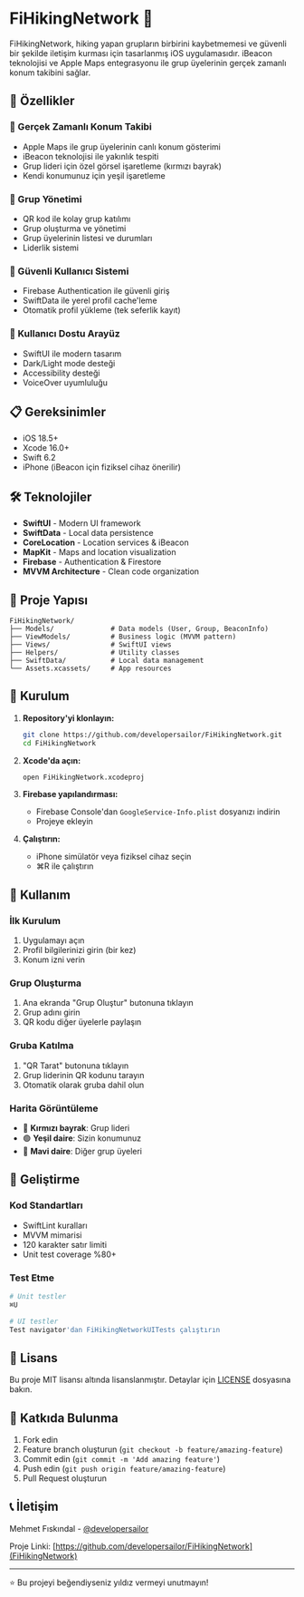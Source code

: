 # FiHikingNetwork 🥾

FiHikingNetwork, hiking yapan grupların birbirini kaybetmemesi ve güvenli bir şekilde iletişim kurması için tasarlanmış iOS uygulamasıdır. iBeacon teknolojisi ve Apple Maps entegrasyonu ile grup üyelerinin gerçek zamanlı konum takibini sağlar.

## 🌟 Özellikler

### 📍 Gerçek Zamanlı Konum Takibi
- Apple Maps ile grup üyelerinin canlı konum gösterimi
- iBeacon teknolojisi ile yakınlık tespiti
- Grup lideri için özel görsel işaretleme (kırmızı bayrak)
- Kendi konumunuz için yeşil işaretleme

### 👥 Grup Yönetimi
- QR kod ile kolay grup katılımı
- Grup oluşturma ve yönetimi
- Grup üyelerinin listesi ve durumları
- Liderlik sistemi

### 🔐 Güvenli Kullanıcı Sistemi
- Firebase Authentication ile güvenli giriş
- SwiftData ile yerel profil cache'leme
- Otomatik profil yükleme (tek seferlik kayıt)

### 📱 Kullanıcı Dostu Arayüz
- SwiftUI ile modern tasarım
- Dark/Light mode desteği
- Accessibility desteği
- VoiceOver uyumluluğu

## 📋 Gereksinimler

- iOS 18.5+
- Xcode 16.0+
- Swift 6.2
- iPhone (iBeacon için fiziksel cihaz önerilir)

## 🛠 Teknolojiler

- **SwiftUI** - Modern UI framework
- **SwiftData** - Local data persistence
- **CoreLocation** - Location services & iBeacon
- **MapKit** - Maps and location visualization
- **Firebase** - Authentication & Firestore
- **MVVM Architecture** - Clean code organization

## 📂 Proje Yapısı

```
FiHikingNetwork/
├── Models/              # Data models (User, Group, BeaconInfo)
├── ViewModels/          # Business logic (MVVM pattern)
├── Views/               # SwiftUI views
├── Helpers/             # Utility classes
├── SwiftData/           # Local data management
└── Assets.xcassets/     # App resources
```

## 🚀 Kurulum

1. **Repository'yi klonlayın:**
   ```bash
   git clone https://github.com/developersailor/FiHikingNetwork.git
   cd FiHikingNetwork
   ```

2. **Xcode'da açın:**
   ```bash
   open FiHikingNetwork.xcodeproj
   ```

3. **Firebase yapılandırması:**
   - Firebase Console'dan `GoogleService-Info.plist` dosyanızı indirin
   - Projeye ekleyin

4. **Çalıştırın:**
   - iPhone simülatör veya fiziksel cihaz seçin
   - ⌘R ile çalıştırın

## 🎯 Kullanım

### İlk Kurulum
1. Uygulamayı açın
2. Profil bilgilerinizi girin (bir kez)
3. Konum izni verin

### Grup Oluşturma
1. Ana ekranda "Grup Oluştur" butonuna tıklayın
2. Grup adını girin
3. QR kodu diğer üyelerle paylaşın

### Gruba Katılma
1. "QR Tarat" butonuna tıklayın
2. Grup liderinin QR kodunu tarayın
3. Otomatik olarak gruba dahil olun

### Harita Görüntüleme
- 🚩 **Kırmızı bayrak**: Grup lideri
- 🟢 **Yeşil daire**: Sizin konumunuz
- 🔵 **Mavi daire**: Diğer grup üyeleri

## 🔧 Geliştirme

### Kod Standartları
- SwiftLint kuralları
- MVVM mimarisi
- 120 karakter satır limiti
- Unit test coverage %80+

### Test Etme
```bash
# Unit testler
⌘U

# UI testler
Test navigator'dan FiHikingNetworkUITests çalıştırın
```

## 📄 Lisans

Bu proje MIT lisansı altında lisanslanmıştır. Detaylar için [LICENSE](LICENSE) dosyasına bakın.

## 🤝 Katkıda Bulunma

1. Fork edin
2. Feature branch oluşturun (`git checkout -b feature/amazing-feature`)
3. Commit edin (`git commit -m 'Add amazing feature'`)
4. Push edin (`git push origin feature/amazing-feature`)
5. Pull Request oluşturun

## 📞 İletişim

Mehmet Fıskındal - [@developersailor](https://github.com/developersailor)

Proje Linki: [https://github.com/developersailor/FiHikingNetwork](FiHikingNetwork)

---

⭐ Bu projeyi beğendiyseniz yıldız vermeyi unutmayın!
